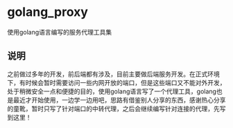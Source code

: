 # golang_proxy
使用golang语言编写的服务代理工具集

## 说明
之前做过多年的开发，前后端都有涉及，目前主要做后端服务开发。在正式环境下，有时候会暂时需要访问一些内网开放的端口，但是这些端口又不能对外开发，处于稍微安全一点和便捷的目的，使用golang语言写了一个代理工具，golang也是最近才开始使用，一边学一边用吧，思路有借鉴别人分享的东西，感谢热心分享的童靴，暂时只写了针对端口的中转代理，之后会继续编写针对连接的代理，先写到这里！
